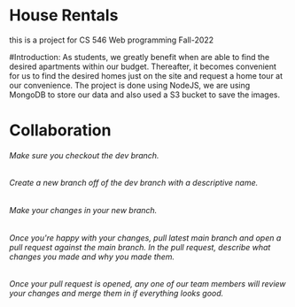 # House Rentals
this is a project for CS 546 Web programming Fall-2022

#Introduction:
As students, we greatly benefit when are able to find the desired apartments within our budget. Thereafter, it becomes convenient for us to find the desired homes just
on the site and request a home tour at our convenience. 
The project is done using NodeJS, we are using MongoDB to store our data and also used a S3 bucket to save the images.

# Collaboration
###### Make sure you checkout the dev branch.

###### Create a new branch off of the dev branch with a descriptive name.

###### Make your changes in your new branch.

###### Once you're happy with your changes, pull latest main branch and open a pull request against the main branch. In the pull request, describe what changes you made and why you made them.

###### Once your pull request is opened, any one of our team members will review your changes and merge them in if everything looks good.
